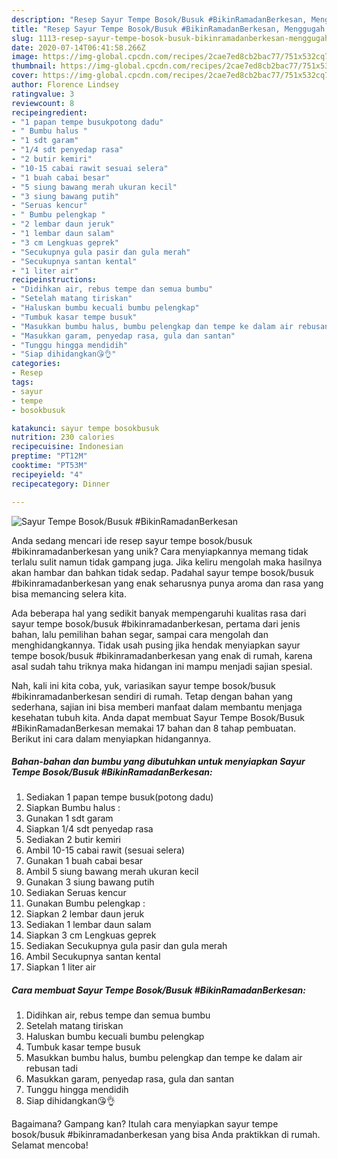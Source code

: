 ```yaml
---
description: "Resep Sayur Tempe Bosok/Busuk #BikinRamadanBerkesan, Menggugah Selera"
title: "Resep Sayur Tempe Bosok/Busuk #BikinRamadanBerkesan, Menggugah Selera"
slug: 1113-resep-sayur-tempe-bosok-busuk-bikinramadanberkesan-menggugah-selera
date: 2020-07-14T06:41:58.266Z
image: https://img-global.cpcdn.com/recipes/2cae7ed8cb2bac77/751x532cq70/sayur-tempe-bosokbusuk-bikinramadanberkesan-foto-resep-utama.jpg
thumbnail: https://img-global.cpcdn.com/recipes/2cae7ed8cb2bac77/751x532cq70/sayur-tempe-bosokbusuk-bikinramadanberkesan-foto-resep-utama.jpg
cover: https://img-global.cpcdn.com/recipes/2cae7ed8cb2bac77/751x532cq70/sayur-tempe-bosokbusuk-bikinramadanberkesan-foto-resep-utama.jpg
author: Florence Lindsey
ratingvalue: 3
reviewcount: 8
recipeingredient:
- "1 papan tempe busukpotong dadu"
- " Bumbu halus "
- "1 sdt garam"
- "1/4 sdt penyedap rasa"
- "2 butir kemiri"
- "10-15 cabai rawit sesuai selera"
- "1 buah cabai besar"
- "5 siung bawang merah ukuran kecil"
- "3 siung bawang putih"
- "Seruas kencur"
- " Bumbu pelengkap "
- "2 lembar daun jeruk"
- "1 lembar daun salam"
- "3 cm Lengkuas geprek"
- "Secukupnya gula pasir dan gula merah"
- "Secukupnya santan kental"
- "1 liter air"
recipeinstructions:
- "Didihkan air, rebus tempe dan semua bumbu"
- "Setelah matang tiriskan"
- "Haluskan bumbu kecuali bumbu pelengkap"
- "Tumbuk kasar tempe busuk"
- "Masukkan bumbu halus, bumbu pelengkap dan tempe ke dalam air rebusan tadi"
- "Masukkan garam, penyedap rasa, gula dan santan"
- "Tunggu hingga mendidih"
- "Siap dihidangkan😘👌"
categories:
- Resep
tags:
- sayur
- tempe
- bosokbusuk

katakunci: sayur tempe bosokbusuk 
nutrition: 230 calories
recipecuisine: Indonesian
preptime: "PT12M"
cooktime: "PT53M"
recipeyield: "4"
recipecategory: Dinner

---
```



![Sayur Tempe Bosok/Busuk #BikinRamadanBerkesan](https://img-global.cpcdn.com/recipes/2cae7ed8cb2bac77/751x532cq70/sayur-tempe-bosokbusuk-bikinramadanberkesan-foto-resep-utama.jpg)

Anda sedang mencari ide resep sayur tempe bosok/busuk #bikinramadanberkesan yang unik? Cara menyiapkannya memang tidak terlalu sulit namun tidak gampang juga. Jika keliru mengolah maka hasilnya akan hambar dan bahkan tidak sedap. Padahal sayur tempe bosok/busuk #bikinramadanberkesan yang enak seharusnya punya aroma dan rasa yang bisa memancing selera kita.

Ada beberapa hal yang sedikit banyak mempengaruhi kualitas rasa dari sayur tempe bosok/busuk #bikinramadanberkesan, pertama dari jenis bahan, lalu pemilihan bahan segar, sampai cara mengolah dan menghidangkannya. Tidak usah pusing jika hendak menyiapkan sayur tempe bosok/busuk #bikinramadanberkesan yang enak di rumah, karena asal sudah tahu triknya maka hidangan ini mampu menjadi sajian spesial.




Nah, kali ini kita coba, yuk, variasikan sayur tempe bosok/busuk #bikinramadanberkesan sendiri di rumah. Tetap dengan bahan yang sederhana, sajian ini bisa memberi manfaat dalam membantu menjaga kesehatan tubuh kita. Anda dapat membuat Sayur Tempe Bosok/Busuk #BikinRamadanBerkesan memakai 17 bahan dan 8 tahap pembuatan. Berikut ini cara dalam menyiapkan hidangannya.

<!--inarticleads1-->

##### Bahan-bahan dan bumbu yang dibutuhkan untuk menyiapkan Sayur Tempe Bosok/Busuk #BikinRamadanBerkesan:

1. Sediakan 1 papan tempe busuk(potong dadu)
1. Siapkan  Bumbu halus :
1. Gunakan 1 sdt garam
1. Siapkan 1/4 sdt penyedap rasa
1. Sediakan 2 butir kemiri
1. Ambil 10-15 cabai rawit (sesuai selera)
1. Gunakan 1 buah cabai besar
1. Ambil 5 siung bawang merah ukuran kecil
1. Gunakan 3 siung bawang putih
1. Sediakan Seruas kencur
1. Gunakan  Bumbu pelengkap :
1. Siapkan 2 lembar daun jeruk
1. Sediakan 1 lembar daun salam
1. Siapkan 3 cm Lengkuas geprek
1. Sediakan Secukupnya gula pasir dan gula merah
1. Ambil Secukupnya santan kental
1. Siapkan 1 liter air




<!--inarticleads2-->

##### Cara membuat Sayur Tempe Bosok/Busuk #BikinRamadanBerkesan:

1. Didihkan air, rebus tempe dan semua bumbu
1. Setelah matang tiriskan
1. Haluskan bumbu kecuali bumbu pelengkap
1. Tumbuk kasar tempe busuk
1. Masukkan bumbu halus, bumbu pelengkap dan tempe ke dalam air rebusan tadi
1. Masukkan garam, penyedap rasa, gula dan santan
1. Tunggu hingga mendidih
1. Siap dihidangkan😘👌




Bagaimana? Gampang kan? Itulah cara menyiapkan sayur tempe bosok/busuk #bikinramadanberkesan yang bisa Anda praktikkan di rumah. Selamat mencoba!
